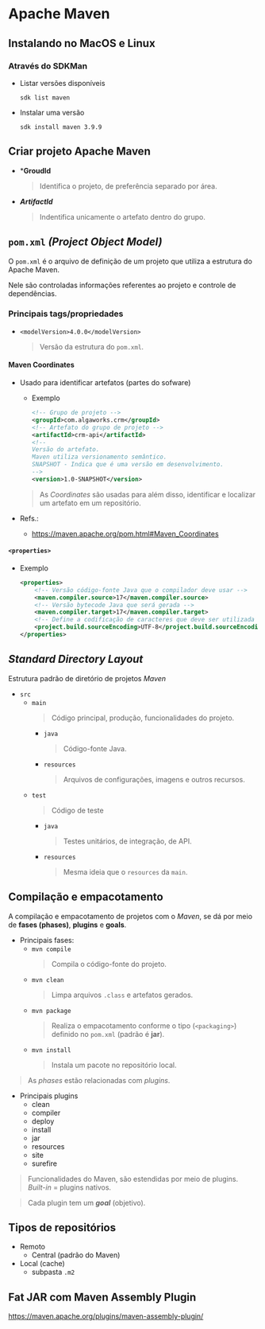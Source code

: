 # Apache Maven

## Instalando no MacOS e Linux
### Através do SDKMan
- Listar versões disponíveis
    ```console
    sdk list maven
    ```
- Instalar uma versão
    ```console
    sdk install maven 3.9.9
    ```

## Criar projeto Apache Maven
- ***GroudId**
    >Identifica o projeto, de preferência separado por área.
- ***ArtifactId***
    >Indentifica unicamente o artefato dentro do grupo.

## `pom.xml` *(Project Object Model)*
O `pom.xml` é o arquivo de definição de um projeto que utiliza a estrutura do Apache Maven.

Nele são controladas informações referentes ao projeto e controle de dependências.

### Principais tags/propriedades
- `<modelVersion>4.0.0</modelVersion>`
    >Versão da estrutura do `pom.xml`.

#### Maven Coordinates
- Usado para identificar artefatos (partes do sofware)
    - Exemplo
        ```xml
        <!-- Grupo de projeto -->
        <groupId>com.algaworks.crm</groupId>
        <!-- Artefato do grupo de projeto -->
        <artifactId>crm-api</artifactId>
        <!-- 
        Versão do artefato.
        Maven utiliza versionamento semântico.
        SNAPSHOT - Indica que é uma versão em desenvolvimento.
        -->
        <version>1.0-SNAPSHOT</version>
        ```
    >As *Coordinates* são usadas para além disso, identificar e localizar um artefato em um repositório.

- Refs.:
    - https://maven.apache.org/pom.html#Maven_Coordinates

#### `<properties>`
- Exemplo
    ```xml
    <properties>
        <!-- Versão código-fonte Java que o compilador deve usar -->
        <maven.compiler.source>17</maven.compiler.source>
        <!-- Versão bytecode Java que será gerada -->
        <maven.compiler.target>17</maven.compiler.target>
        <!-- Define a codificação de caracteres que deve ser utilizada nos arquivos do projeto -->
        <project.build.sourceEncoding>UTF-8</project.build.sourceEncoding>
    </properties>
    ```
## *Standard Directory Layout*

Estrutura padrão de diretório de projetos *Maven*

- `src`
    - `main`
        >Código principal, produção, funcionalidades do projeto.
        - `java`
            >Código-fonte Java.
        - `resources`
            >Arquivos de configurações, imagens e outros recursos.
    - `test`
        >Código de teste
        - `java`
            >Testes unitários, de integração, de API.
        - `resources`
            >Mesma ideia que o `resources` da `main`.

## Compilação e empacotamento

A compilação e empacotamento de projetos com o *Maven*, se dá por meio de **fases (phases)**, **plugins** e **goals**.

- Principais fases:
    - `mvn compile`
        >Compila o código-fonte do projeto.
    - `mvn clean`
        >Limpa arquivos `.class` e artefatos gerados.
    - `mvn package`
        >Realiza o empacotamento conforme o tipo (`<packaging>`) definido no `pom.xml` (padrão é **jar**).
    - `mvn install`
        >Instala um pacote no repositório local.
>As *phases* estão relacionadas com *plugins*.

- Principais plugins
    - clean
    - compiler
    - deploy
    - install
    - jar
    - resources
    - site
    - surefire
>Funcionalidades do Maven, são estendidas por meio de plugins.<br>
*Built-in* = plugins nativos.

>Cada plugin tem um ***goal*** (objetivo).

## Tipos de repositórios
- Remoto
    - Central (padrão do Maven)
- Local (cache)
    - subpasta `.m2`

## Fat JAR com Maven Assembly Plugin
https://maven.apache.org/plugins/maven-assembly-plugin/

